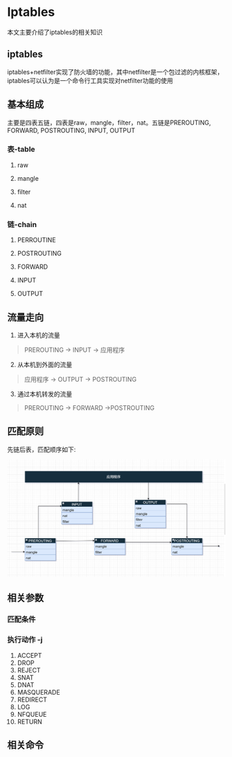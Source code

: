 # Iptables


本文主要介绍了iptables的相关知识

<!--more-->

## iptables
iptables+netfilter实现了防火墙的功能，其中netfilter是一个包过滤的内核框架，iptables可以认为是一个命令行工具实现对netfilter功能的使用

## 基本组成
主要是四表五链，四表是raw，mangle，filter，nat。五链是PREROUTING, FORWARD, POSTROUTING, INPUT, OUTPUT
### 表-table
1. raw<!--  -->

2. mangle

3. filter

4. nat


### 链-chain

1. PERROUTINE

2. POSTROUTING

3. FORWARD

4. INPUT

5. OUTPUT


## 流量走向

1. 进入本机的流量
> PREROUTING -> INPUT -> 应用程序

2. 从本机到外面的流量
> 应用程序 -> OUTPUT -> POSTROUTING


3. 通过本机转发的流量
> PREROUTING -> FORWARD ->POSTROUTING

## 匹配原则

先链后表，匹配顺序如下:

![](/images/image/2023-05-02iptables01.png)

## 相关参数

### 匹配条件 
### 执行动作 -j
1. ACCEPT
2. DROP
3. REJECT
4. SNAT
5. DNAT
6. MASQUERADE
7. REDIRECT
8. LOG
9. NFQUEUE
10. RETURN

## 相关命令

